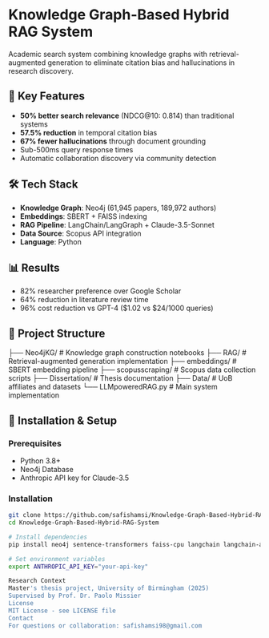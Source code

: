 # Knowledge Graph-Based Hybrid RAG System

Academic search system combining knowledge graphs with retrieval-augmented generation to eliminate citation bias and hallucinations in research discovery.

## 🚀 Key Features
- **50% better search relevance** (NDCG@10: 0.814) than traditional systems
- **57.5% reduction** in temporal citation bias
- **67% fewer hallucinations** through document grounding
- Sub-500ms query response times
- Automatic collaboration discovery via community detection

## 🛠️ Tech Stack
- **Knowledge Graph**: Neo4j (61,945 papers, 189,972 authors)
- **Embeddings**: SBERT + FAISS indexing
- **RAG Pipeline**: LangChain/LangGraph + Claude-3.5-Sonnet
- **Data Source**: Scopus API integration
- **Language**: Python

## 📊 Results
- 82% researcher preference over Google Scholar
- 64% reduction in literature review time
- 96% cost reduction vs GPT-4 ($1.02 vs $24/1000 queries)

## 📁 Project Structure
├── Neo4jKG/           # Knowledge graph construction notebooks
├── RAG/               # Retrieval-augmented generation implementation
├── embeddings/        # SBERT embedding pipeline
├── scopusscraping/    # Scopus data collection scripts
├── Dissertation/      # Thesis documentation
├── Data/              # UoB affiliates and datasets
└── LLMpoweredRAG.py   # Main system implementation

## 🔧 Installation & Setup

### Prerequisites
- Python 3.8+
- Neo4j Database
- Anthropic API key for Claude-3.5

### Installation
```bash
git clone https://github.com/safishamsi/Knowledge-Graph-Based-Hybrid-RAG-System.git
cd Knowledge-Graph-Based-Hybrid-RAG-System

# Install dependencies
pip install neo4j sentence-transformers faiss-cpu langchain langchain-anthropic langgraph

# Set environment variables
export ANTHROPIC_API_KEY="your-api-key"

Research Context
Master's thesis project, University of Birmingham (2025)
Supervised by Prof. Dr. Paolo Missier
License
MIT License - see LICENSE file
Contact
For questions or collaboration: safishamsi98@gmail.com


